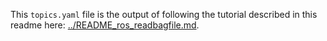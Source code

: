 This `topics.yaml` file is the output of following the tutorial described in this readme here: [../README_ros_readbagfile.md](../README_ros_readbagfile.md).
